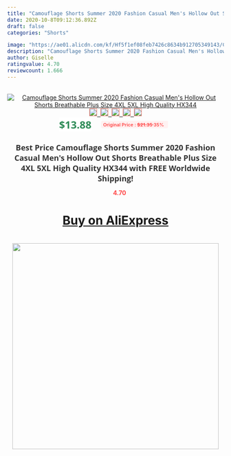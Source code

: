```yaml
---
title: "Camouflage Shorts Summer 2020 Fashion Casual Men's Hollow Out Shorts Breathable Plus Size 4XL 5XL High Quality HX344"
date: 2020-10-8T09:12:36.892Z
draft: false
categories: "Shorts"

image: "https://ae01.alicdn.com/kf/Hf5f1ef08feb7426c8634b912705349143/Camouflage-Shorts-Summer-2020-Fashion-Casual-Men-s-Hollow-Out-Shorts-Breathable-Plus-Size-4XL-5XL.jpg"
description: "Camouflage Shorts Summer 2020 Fashion Casual Men's Hollow Out Shorts Breathable Plus Size 4XL 5XL High Quality HX344"
author: Giselle
ratingvalue: 4.70
reviewcount: 1.666
---
```

<br>
<div style="text-align: center;">
<a href="https://s.click.aliexpress.com/e/_AOwn5j" target="_blank" rel="nofollow noopener noreferrer"><img alt="Camouflage Shorts Summer 2020 Fashion Casual Men's Hollow Out Shorts Breathable Plus Size 4XL 5XL High Quality HX344" class="magnifier-image" src="https://ae01.alicdn.com/kf/Hf5f1ef08feb7426c8634b912705349143/Camouflage-Shorts-Summer-2020-Fashion-Casual-Men-s-Hollow-Out-Shorts-Breathable-Plus-Size-4XL-5XL.jpg_640x640.jpg">
<br>
<img style="border:1px solid salmon" src="https://ae01.alicdn.com/kf/Hf5f1ef08feb7426c8634b912705349143/Camouflage-Shorts-Summer-2020-Fashion-Casual-Men-s-Hollow-Out-Shorts-Breathable-Plus-Size-4XL-5XL.jpg_120x120.jpg">&nbsp;&nbsp;<img style="border:1px solid salmon" src="https://ae01.alicdn.com/kf/H64995b572edd41b5b43a96806c13ebcdH/Camouflage-Shorts-Summer-2020-Fashion-Casual-Men-s-Hollow-Out-Shorts-Breathable-Plus-Size-4XL-5XL.jpg_120x120.jpg">&nbsp;&nbsp;<img style="border:1px solid salmon" src="https://ae01.alicdn.com/kf/H7d264bdac52a4b7982aa0381e13b96c65/Camouflage-Shorts-Summer-2020-Fashion-Casual-Men-s-Hollow-Out-Shorts-Breathable-Plus-Size-4XL-5XL.jpg_120x120.jpg">&nbsp;&nbsp;<img style="border:1px solid salmon" src="https://ae01.alicdn.com/kf/H3ee9c7f613c8414d902d78d1ca396d36q/Camouflage-Shorts-Summer-2020-Fashion-Casual-Men-s-Hollow-Out-Shorts-Breathable-Plus-Size-4XL-5XL.jpg_120x120.jpg">&nbsp;&nbsp;<img style="border:1px solid salmon" src="https://ae01.alicdn.com/kf/Hccaad664c2ad4210af9dd58f98f08da6J/Camouflage-Shorts-Summer-2020-Fashion-Casual-Men-s-Hollow-Out-Shorts-Breathable-Plus-Size-4XL-5XL.jpg_120x120.jpg"></a></div><br0>
<div style="text-align: center;"><span style="background-color: white; border: 0px; box-sizing: border-box; color: seagreen; display: inline-block; font-family: &quot;open sans&quot; , &quot;arial&quot; , &quot;helvetica&quot; , sans-serif , &quot;heiti&quot;; font-size: 24px; font-stretch: inherit; font-weight: 700; line-height: inherit; margin: 0px 10px 0px 0px; padding: 0px; vertical-align: middle;">$13.88 </span>
<span style="background: rgb(255 , 241 , 241); border-radius: 3px; border: 0px; box-sizing: border-box; color: #ff4747; display: inline-block; font-family: inherit; font-size: 12px; font-stretch: inherit; font-style: inherit; font-variant: inherit; font-weight: 600; line-height: inherit; margin: 0px; padding: 2px 5px; transform: scale(0.9); vertical-align: middle;">Original Price : <b style="text-decoration: line-through;">$21.35 </b> 35%&nbsp;&nbsp;</span></div>
<h1 style="color: #333333; display: inline-block; font-family: &quot;open sans&quot; , &quot;arial&quot; , &quot;helvetica&quot; , sans-serif , &quot;heiti&quot;; font-size: 18px; font-stretch: inherit; font-weight: 700; text-align: center;">Best Price Camouflage Shorts Summer 2020 Fashion Casual Men's Hollow Out Shorts Breathable Plus Size 4XL 5XL High Quality HX344 with FREE Worldwide Shipping!</h1>
<div style="color: #ff4747; text-align: center;">
<img src="https://4.bp.blogspot.com/-M0ZcTcb-5uY/XleCXlxnR4I/AAAAAAAAAEc/OrjgMkXV1oMQFaCRZj5HQwOCBcu3w1FegCPcBGAYYCw/s1600/star.png" style="height: 15px;">&nbsp;<b>4.70</b></div>
<div class="button_cont" align="center"><a class="buynow_a" href="https://s.click.aliexpress.com/e/_AOwn5j" target="_blank" rel="nofollow noopener noreferrer"><H1>Buy on AliExpress</H1></a></div><br>
<div class="separator" style="clear: both; text-align: center;">
<img src="https://lh3.googleusercontent.com/-pTy5HemUv9M/XlePHvY0dAI/AAAAAAAAAE4/0nX5iRUoIWY8eMW9Dpxeirr157OZliDIgCLcBGAsYHQ/s1600/badge.gif" width="480">
</div>
